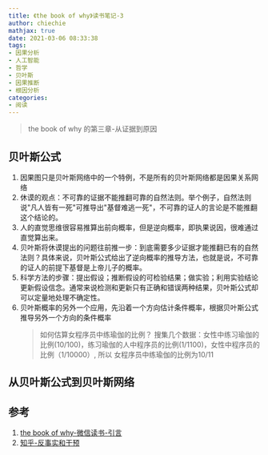 ```yaml
---
title: 《the book of why》读书笔记-3
author: chiechie
mathjax: true
date: 2021-03-06 08:33:38
tags: 
- 因果分析
- 人工智能
- 哲学
- 贝叶斯
- 因果推断
- 根因分析
categories: 
- 阅读
---
```


> the book of why 的第三章-从证据到原因

## 贝叶斯公式

1. 因果图只是贝叶斯网络中的一个特例，不是所有的贝叶斯网络都是因果关系网络
2. 休谟的观点：不可靠的证据不能推翻可靠的自然法则。举个例子，自然法则说"凡人皆有一死"可推导出"基督难逃一死"，不可靠的证人的言论是不能推翻这个结论的。
3. 人的直觉思维很容易推算出前向概率，但是逆向概率，即执果说因，很难通过直觉算出来。
4. 贝叶斯将休谟提出的问题往前推一步：到底需要多少证据才能推翻已有的自然法则？具体来说，贝叶斯公式给出了逆向概率的推导方法，也就是说，不可靠的证人的前提下基督是上帝儿子的概率。
5. 科学方法的步骤：提出假设；推断假设的可检验结果；做实验；利用实验结论更新假设信念。通常来说检测和更新只有正确和错误两种结果，贝叶斯公式却可以定量地处理不确定性。
6. 贝叶斯概率的另外一个应用，先沿着一个方向估计条件概率，根据贝叶斯公式推导另外一个方向的条件概率
    > 如何估算女程序员中练瑜伽的比例？
    > 搜集几个数据：女性中练习瑜伽的比例(10/100)，练习瑜伽的人中程序员的比例(1/1100)，女性中程序员的比例（1/10000）,
   >  所以 女程序员中练瑜伽的比例为10/11

## 从贝叶斯公式到贝叶斯网络


## 参考

1. [the book of why-微信读书-引言](http://bayes.cs.ucla.edu/WHY/why-intro.pdf)
2. [知乎-反事实和干预](https://zhuanlan.zhihu.com/p/269625734)
